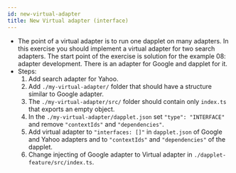 ```yaml
---
id: new-virtual-adapter
title: New Virtual adapter (interface)
---
```


* The point of a virtual adapter is to run one dapplet on many adapters.
In this exercise you should implement a virtual adapter for two search adapters.
The start point of the exercise is solution for the example 08: adapter development. There is an adapter for Google and dapplet for it.
* Steps:
    1. Add search adapter for Yahoo.
    2. Add `./my-virtual-adapter/` folder that should have a structure similar to Google adapter.
    3. The `./my-virtual-adapter/src/` folder should contain only `index.ts` that exports an empty object.
    4. In the `./my-virtual-adapter/dapplet.json` set `"type": "INTERFACE"` and remove `"contextIds"` and `"dependencies"`.
    5. Add virtual adapter to `"interfaces: []"` in `dapplet.json` of Google and Yahoo adapters and to `"contextIds"` and `"dependencies"` of the dapplet.
    6. Change injecting of Google adapter to Virtual adapter in `./dapplet-feature/src/index.ts`.
